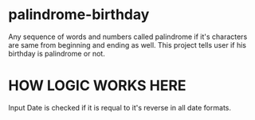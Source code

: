 # palindrome-birthday

Any sequence of words and numbers called palindrome if it's characters are same from beginning and ending as well. This project tells user if his birthday is palindrome or not.

# HOW LOGIC WORKS HERE
Input Date is checked if it is requal to it's reverse in all date formats.
